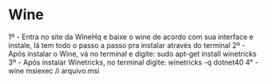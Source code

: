 # Wine

1º - Entra no site da WineHq e baixe o wine de acordo com sua interface e instale, lá tem todo o passo a passo pra instalar através do terminal
2º - Após instalar o Wine, vá no terminal e digite: sudo apt-get install winetricks
3º - Após instalar Winetricks, no terminal digite: winetricks -q dotnet40
4° - wine msiexec /i arquivo.msi
